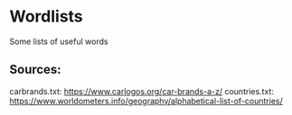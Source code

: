 # Wordlists
Some lists of useful words


## Sources:
carbrands.txt: https://www.carlogos.org/car-brands-a-z/
countries.txt: https://www.worldometers.info/geography/alphabetical-list-of-countries/
